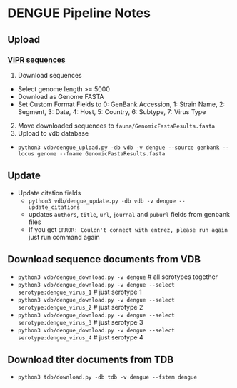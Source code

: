 # DENGUE Pipeline Notes

## Upload

### [ViPR sequences](https://www.viprbrc.org/brc/vipr_genome_search.spg?method=ShowCleanSearch&decorator=flavi_dengue)

1. Download sequences
  * Select genome length >= 5000
  * Download as Genome FASTA
  * Set Custom Format Fields to 0: GenBank Accession, 1: Strain Name, 2: Segment, 3: Date, 4: Host, 5: Country, 6: Subtype, 7: Virus Type
2. Move downloaded sequences to `fauna/GenomicFastaResults.fasta`
3. Upload to vdb database
  * `python3 vdb/dengue_upload.py -db vdb -v dengue --source genbank --locus genome --fname GenomicFastaResults.fasta`

## Update

* Update citation fields
  * `python3 vdb/dengue_update.py -db vdb -v dengue --update_citations`
  * updates `authors`, `title`, `url`, `journal` and `puburl` fields from genbank files
  * If you get `ERROR: Couldn't connect with entrez, please run again` just run command again    

## Download sequence documents from VDB

* `python3 vdb/dengue_download.py -v dengue` # all serotypes together
* `python3 vdb/dengue_download.py -v dengue --select serotype:dengue_virus_1` # just serotype 1
* `python3 vdb/dengue_download.py -v dengue --select serotype:dengue_virus_2` # just serotype 2
* `python3 vdb/dengue_download.py -v dengue --select serotype:dengue_virus_3` # just serotype 3
* `python3 vdb/dengue_download.py -v dengue --select serotype:dengue_virus_4` # just serotype 4

## Download titer documents from TDB

* `python3 tdb/download.py -db tdb -v dengue --fstem dengue`
